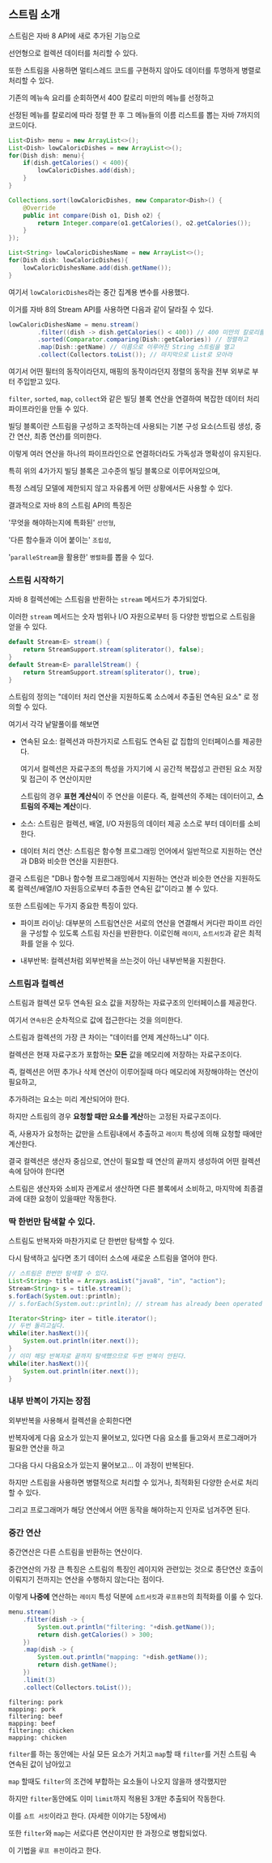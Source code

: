 ## 스트림 소개

스트림은 자바 8 API에 새로 추가된 기능으로

선언형으로 컬렉션 데이터를 처리할 수 있다.

또한 스트림을 사용하면 멀티스레드 코드를 구현하지 않아도 데이터를 투명하게 병렬로 처리할 수 있다.

기존의 메뉴속 요리를 순회하면서 400 칼로리 미만의 메뉴를 선정하고

선정된 메뉴를 칼로리에 따라 정렬 한 후 그 메뉴들의 이름 리스트를 뽑는 자바 7까지의 코드이다.

```java
List<Dish> menu = new ArrayList<>();
List<Dish> lowCaloricDishes = new ArrayList<>();
for(Dish dish: menu){
    if(dish.getCalories() < 400){
        lowCaloricDishes.add(dish);
    }
}

Collections.sort(lowCaloricDishes, new Comparator<Dish>() {
    @Override
    public int compare(Dish o1, Dish o2) {
        return Integer.compare(o1.getCalories(), o2.getCalories());
    }
});

List<String> lowCaloricDishesName = new ArrayList<>();
for(Dish dish: lowCaloricDishes){
    lowCaloricDishesName.add(dish.getName());
}
```

여기서 `lowCaloricDishes`라는 중간 집계용 변수를 사용했다.

이거를 자바 8의 Stream API를 사용하면 다음과 같이 달라질 수 있다.

```java
lowCaloricDishesName = menu.stream()
        .filter((dish -> dish.getCalories() < 400)) // 400 미만의 칼로리를 가진 요소들로
        .sorted(Comparator.comparing(Dish::getCalories)) // 정렬하고
        .map(Dish::getName) // 이름으로 이루어진 String 스트림을 열고
        .collect(Collectors.toList()); // 마지막으로 List로 모아라
```

여기서 어떤 필터의 동작이라던지, 매핑의 동작이라던지 정렬의 동작을 전부 외부로 부터 주입받고 있다.

`filter`, `sorted`, `map`, `collect`와 같은 빌딩 블록 연산을 연결하여 복잡한 데이터 처리 파이프라인을 만들 수 있다.

빌딩 블록이란 스트림을 구성하고 조작하는데 사용되는 기본 구성 요소(스트림 생성, 중간 연산, 최종 연산)를 의미한다.

이렇게 여러 연산을 하나의 파이프라인으로 연결하더라도 가독성과 명확성이 유지된다.

특히 위의 4가가지 빌딩 블록은 고수준의 빌딩 블록으로 이루어져있으며,

특정 스레딩 모델에 제한되지 않고 자유롭게 어떤 상황에서든 사용할 수 있다.

결과적으로 자바 8의 스트림 API의 특징은

'무엇을 해야하는지에 특화된' `선언형`,

'다른 함수들과 이어 붙이는' `조립성`,

'`paralleStream`을 활용한' `병렬화`를 뽑을 수 있다.

### 스트림 시작하기

자바 8 컬렉션에는 스트림을 반환하는 `stream` 메서드가 추가되었다.

이러한 `stream` 메서드는 숫자 범위나 I/O 자원으로부터 등 다양한 방법으로 스트림을 얻을 수 있다.

```java
default Stream<E> stream() {
    return StreamSupport.stream(spliterator(), false);
}
default Stream<E> parallelStream() {
    return StreamSupport.stream(spliterator(), true);
}
```

스트림의 정의는 "데이터 처리 연산을 지원하도록 소스에서 추출된 연속된 요소" 로 정의할 수 있다.

여기서 각각 낱말풀이를 해보면

- 연속된 요소: 컬렉션과 마찬가지로 스트림도 연속된 값 집합의 인터페이스를 제공한다.

  여기서 컬렉션은 자료구조의 특성을 가지기에 시 공간적 복잡성고 관련된 요소 저장및 접근이 주 연산이지만

  스트림의 경우 **표현 계산식**이 주 연산을 이룬다.
  즉, 컬렉션의 주제는 데이터이고, **스트림의 주제는 계산**이다.

- 소스: 스트림은 컬렉션, 배열, I/O 자원등의 데이터 제공 소스로 부터 데이터를 소비한다.

- 데이터 처리 연산: 스트림은 함수형 프로그래밍 언어에서 일반적으로 지원하는 연산과 DB와 비슷한 연산을 지원한다.

결국 스트림은 "DB나 함수형 프로그래밍에서 지원하는 연산과 비슷한 연산을 지원하도록 컬렉션/배열/IO 자원등으로부터 추출한 연속된 값"이라고 볼 수 있다.

또한 스트림에는 두가지 중요한 특징이 있다.

- 파이프 라이닝: 대부분의 스트림연산은 서로의 연산을 연결해서 커다란 파이프 라인을 구성할 수 있도록 스트림 자신을 반환한다. 이로인해 `레이지`, `쇼트서킷`과 같은 최적화를 얻을 수 있다.

- 내부반복: 컬렉션처럼 외부반복을 쓰는것이 아닌 내부반복을 지원한다.

### 스트림과 컬렉션

스트림과 컬렉션 모두 연속된 요소 값을 저장하는 자료구조의 인터페이스를 제공한다.

여기서 `연속된`은 순차적으로 값에 접근한다는 것을 의미한다.

스트림과 컬렉션의 가장 큰 차이는 "데이터를 언제 계산하느냐" 이다.

컬렉션은 현재 자료구조가 포함하는 **모든** 값을 메모리에 저장하는 자료구조이다.

즉, 컬렉션은 어떤 추가나 삭제 연산이 이루어질때 마다 메모리에 저장해야하는 연산이 필요하고,

추가하려는 요소는 미리 계산되어야 한다.

하지만 스트림의 경우 **요청할 때만 요소를 계산**하는 고정된 자료구조이다.

즉, 사용자가 요청하는 값만을 스트림내에서 추출하고 `레이지` 특성에 의해 요청할 때에만 계산한다.

결국 컬렉션은 생산자 중심으로, 연산이 필요할 때 연산의 끝까지 생성하여 어떤 컬렉션 속에 담아야 한다면

스트림은 생산자와 소비자 관계로서 생산하면 다른 블록에서 소비하고, 마지막에 최종결과에 대한 요청이 있을때만 작동한다.

### 딱 한번만 탐색할 수 있다.

스트림도 반복자와 마찬가지로 단 한번만 탐색할 수 있다.

다시 탐색하고 싶다면 초기 데이터 소스에 새로운 스트림을 열어야 한다.

```java
// 스트림은 한번만 탐색할 수 있다.
List<String> title = Arrays.asList("java8", "in", "action");
Stream<String> s = title.stream();
s.forEach(System.out::println);
// s.forEach(System.out::println); // stream has already been operated upon or closed

Iterator<String> iter = title.iterator();
// 두번 돌리고싶다.
while(iter.hasNext()){
    System.out.println(iter.next());
}
// 이미 해당 반복자로 끝까지 탐색했으므로 두번 반복이 안된다.
while(iter.hasNext()){
    System.out.println(iter.next());
}
```

### 내부 반복이 가지는 장점

외부반복을 사용해서 컬렉션을 순회한다면

반복자에게 다음 요소가 있는지 물어보고, 있다면 다음 요소를 들고와서 프로그래머가 필요한 연산을 하고

그다음 다시 다음요소가 있는지 물어보고... 이 과정이 반복된다.

하지만 스트림을 사용하면 병렬적으로 처리할 수 있거나, 최적화된 다양한 순서로 처리할 수 있다.

그리고 프로그래머가 해당 연산에서 어떤 동작을 해야하는지 인자로 넘겨주면 된다.

### 중간 연산

중간연산은 다른 스트림을 반환하는 연산이다.

중간연산의 가장 큰 특징은 스트림의 특징인 레이지와 관련있는 것으로 종단연산 호출이 이뤄지기 전까지는 연산을 수행하지 않는다는 점이다.

이렇게 **나중에** 연산하는 `레이지` 특성 덕분에 `쇼트서킷`과 `루프퓨전`의 최적화를 이룰 수 있다.

```java
menu.stream()
    .filter(dish -> {
        System.out.println("filtering: "+dish.getName());
        return dish.getCalories() > 300;
    })
    .map(dish -> {
        System.out.println("mapping: "+dish.getName());
        return dish.getName();
    })
    .limit(3)
    .collect(Collectors.toList());
```

```
filtering: pork
mapping: pork
filtering: beef
mapping: beef
filtering: chicken
mapping: chicken
```

`filter`를 하는 동안에는 사실 모든 요소가 거치고 `map`할 때 `filter`를 거친 스트림 속 연속된 값이 남아있고

`map` 할때도 `filter`의 조건에 부합하는 요소들이 나오지 않을까 생각했지만

하지만 `filter`동안에도 이미 `limit`까지 적용된 3개만 추출되어 작동한다.

이를 `쇼트 서킷`이라고 한다. (자세한 이야기는 5장에서)

또한 `filter`와 `map`는 서로다른 연산이지만 한 과정으로 병합되었다.

이 기법을 `루프 퓨전`이라고 한다.

